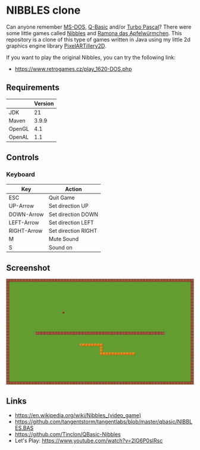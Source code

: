 # NIBBLES clone

Can anyone remember [MS-DOS][msdos], [Q-Basic][qbasic] and/or [Turbo Pascal][pascal]?
There were some little games called [Nibbles][uvl-nibbles] and [Ramona das Apfelwürmchen][uvl-ramona].
This repository is a clone of this type of games written in Java using my little 2d graphics
engine library [PixelARTillery2D][pixelartillery].

If you want to play the original Nibbles, you can try the following link:
* https://www.retrogames.cz/play_1620-DOS.php

## Requirements

|        | Version |
|--------|---------|
| JDK    | 21      |
| Maven  | 3.9.9   |
| OpenGL | 4.1     |
| OpenAL | 1.1     |

## Controls 

### Keyboard

| Key         | Action              |
|-------------|---------------------|
| ESC         | Quit Game           |
| UP-Arrow    | Set direction UP    |
| DOWN-Arrow  | Set direction DOWN  |
| LEFT-Arrow  | Set direction LEFT  |
| RIGHT-Arrow | Set direction RIGHT |
| M           | Mute Sound          |
| S           | Sound on            |

## Screenshot

![Screenshot](screenshot.png "Level 1")


## Links

* https://en.wikipedia.org/wiki/Nibbles_(video_game)
* https://github.com/tangentstorm/tangentlabs/blob/master/qbasic/NIBBLES.BAS
* https://github.com/Tinclon/QBasic-Nibbles
* Let's Play: https://www.youtube.com/watch?v=2lG6P0sIRsc

[comment]: <> (collection of links sorted alphabetically ascending)

[msdos]: https://en.wikipedia.org/wiki/MS-DOS

[pixelartillery]: https://github.com/mwttg/pixel-artillery-2d

[qbasic]: https://de.wikipedia.org/wiki/QBasic

[pascal]: https://en.wikipedia.org/wiki/Turbo_Pascal

[uvl-nibbles]: https://www.uvlist.net/game-250993-QBasic+Nibbles

[uvl-ramona]: https://www.uvlist.net/game-191877-Ramona+das+Apfel+Wurmchen
